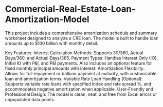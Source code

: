 # Commercial-Real-Estate-Loan-Amortization-Model

This project includes a comprehensive amortization schedule and summary worksheet designed to analyze a CRE loan. The model is built to handle loan amounts up to $100 billion with monthly detail.

Key Features:
Interest Calculation Methods: Supports 30/360, Actual Days/360, and Actual Days/365.
Payment Types: Handles Interest Only (IO), Initial IO with P&I, and P&I payments. Also includes an optional feature for fixed monthly principal amounts with interest.
Amortization Flexibility: Allows for full repayment or balloon payment at maturity, with customizable loan and amortization terms.
Variable Rate Loan Handling (Optional): Supports variable rate loans with specified Index and rate spread %, and accommodates negative amortization when applicable.
User-Friendly and Professional Design: The model is clean, neat, and free from Excel errors or unpopulated data points.
